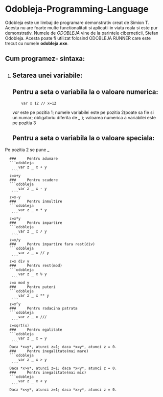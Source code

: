 # Odobleja-Programming-Language

   Odobleja este un limbaj de programare demonstrativ creat de Simion T. Acesta nu are foarte multe functionalitati si aplicatii in viata reala si este pur demonstrativ. Numele de *ODOBLEJA* vine de la parintele ciberneticii, Stefan Odobleja. Acesta poate fi utilizat folosind ODOBLEJA RUNNER care este trecut cu numele **odobleja.exe**.

## Cum programez- sintaxa:
 1. ## Setarea unei variabile:
    ##   Pentru a seta o variabila la o valoare numerica:
      ```odobleja
          var x 12 // x=12
       ```
      *var* este pe pozitia 1; numele variabilei este pe pozitia 2(poate sa fie si un numar; obligatoriu diferita de *_* ); valoarea numerica a variabilei este pe pozitia 3
     ##   Pentru a seta o variabila la o valoare speciala:

  Pe pozitia 2 se pune _ 

      ###     Pentru adunare
      ```odobleja
          var z _ x + y   
       ```
      z=x+y
      ###     Pentru scadere
      ```odobleja
          var z _ x - y   
       ```
      z=x-y
      ###     Pentru inmultire
      ```odobleja
          var z _ x * y   
       ```
      z=x*y
      ###     Pentru impartire
      ```odobleja
          var z _ x / y   
       ```
      z=x/y
      ###     Pentru impartire fara rest(div)
      ```odobleja
          var z _ x // y   
       ```
      z=x div y
      ###     Pentru rest(mod)
      ```odobleja
          var z _ x % y    
       ```
      z=x mod y
      ###     Pentru puteri
      ```odobleja
          var z _ x ** y   
       ```
      z=x^y
      ###     Pentru radacina patrata
      ```odobleja
          var z _ x ///    
       ```
      z=sqrt(x)
      ###     Pentru egalitate
      ```odobleja
          var z _ x = y    
       ```
      Daca *x=y*, atunci z=1; daca *x≠y*, atunci z = 0.
      ###     Pentru inegalitate(mai mare)
      ```odobleja
          var z _ x > y    
       ```
      Daca *x>y*, atunci z=1; daca *x<y*, atunci z = 0.
      ###     Pentru inegalitate(mai mic)
      ```odobleja
          var z _ x < y    
       ```
      Daca *x<y*, atunci z=1; daca *x>y*, atunci z = 0.
